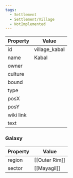 ```yaml
---
tags:
  - Settlement
  - Settlement/Village
  - NotImplemented
---
```


| Property  | Value         |
| --------- | ------------- |
| id        | village_kabal |
| name      | Kabal         |
| owner     |               |
| culture   |               |
| bound     |               |
| type      |               |
| posX      |               |
| posY      |               |
| wiki link |               |
| text      |               |

### Galaxy
| Property | Value         |
| -------- | ------------- |
| region   | [[Outer Rim]] |
| sector   | [[Mayagil]]   |
